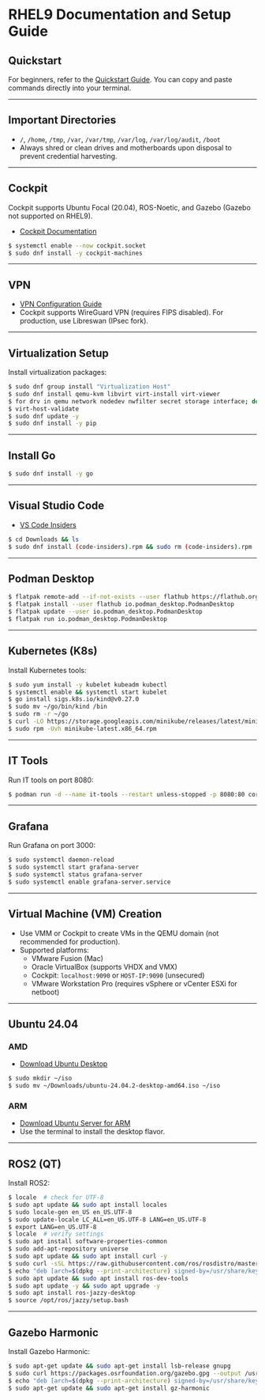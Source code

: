 # RHEL9 Documentation and Setup Guide

## Quickstart
For beginners, refer to the [Quickstart Guide](https://docs.redhat.com/en/documentation/red_hat_enterprise_linux/9/). You can copy and paste commands directly into your terminal.

---

## Important Directories
- `/`, `/home`, `/tmp`, `/var`, `/var/tmp`, `/var/log`, `/var/log/audit`, `/boot`
- Always shred or clean drives and motherboards upon disposal to prevent credential harvesting.

---

## Cockpit
Cockpit supports Ubuntu Focal (20.04), ROS-Noetic, and Gazebo (Gazebo not supported on RHEL9).
- [Cockpit Documentation](https://docs.redhat.com/en/documentation/red_hat_enterprise_linux/9/html-single/managing_systems_using_the_rhel_9_web_console/index)
```bash
$ systemctl enable --now cockpit.socket
$ sudo dnf install -y cockpit-machines
```

---

## VPN
- [VPN Configuration Guide](https://docs.redhat.com/en/documentation/red_hat_enterprise_linux/9/html/configuring_and_managing_networking/configuring-a-vpn-connection_configuring-and-managing-networking)
- Cockpit supports WireGuard VPN (requires FIPS disabled). For production, use Libreswan (IPsec fork).

---

## Virtualization Setup
Install virtualization packages:
```bash
$ sudo dnf group install "Virtualization Host"
$ sudo dnf install qemu-kvm libvirt virt-install virt-viewer
$ for drv in qemu network nodedev nwfilter secret storage interface; do systemctl start virt${drv}d{,-ro,-admin}.socket; done
$ virt-host-validate
$ sudo dnf update -y
$ sudo dnf install -y pip
```

---

## Install Go
```bash
$ sudo dnf install -y go
```

---

## Visual Studio Code
- [VS Code Insiders](https://code.visualstudio.com/insiders/)
```bash
$ cd Downloads && ls
$ sudo dnf install (code-insiders).rpm && sudo rm (code-insiders).rpm
```

---

## Podman Desktop
```bash
$ flatpak remote-add --if-not-exists --user flathub https://flathub.org/repo/flathub.flatpakrepo
$ flatpak install --user flathub io.podman_desktop.PodmanDesktop
$ flatpak update --user io.podman_desktop.PodmanDesktop
$ flatpak run io.podman_desktop.PodmanDesktop
```

---

## Kubernetes (K8s)
Install Kubernetes tools:
```bash
$ sudo yum install -y kubelet kubeadm kubectl
$ systemctl enable && systemctl start kubelet
$ go install sigs.k8s.io/kind@v0.27.0
$ sudo mv ~/go/bin/kind /bin
$ sudo rm -r ~/go
$ curl -LO https://storage.googleapis.com/minikube/releases/latest/minikube-latest.x86_64.rpm
$ sudo rpm -Uvh minikube-latest.x86_64.rpm
```

---

## IT Tools
Run IT tools on port 8080:
```bash
$ podman run -d --name it-tools --restart unless-stopped -p 8080:80 corentinth/it-tools:latest
```

---

## Grafana
Run Grafana on port 3000:
```bash
$ sudo systemctl daemon-reload
$ sudo systemctl start grafana-server
$ sudo systemctl status grafana-server
$ sudo systemctl enable grafana-server.service
```

---

## Virtual Machine (VM) Creation
- Use VMM or Cockpit to create VMs in the QEMU domain (not recommended for production).
- Supported platforms:
    - VMware Fusion (Mac)
    - Oracle VirtualBox (supports VHDX and VMX)
    - Cockpit: `localhost:9090` or `HOST-IP:9090` (unsecured)
    - VMware Workstation Pro (requires vSphere or vCenter ESXi for netboot)

---

## Ubuntu 24.04
### AMD
- [Download Ubuntu Desktop](https://ubuntu.com/download/desktop/thank-you?version=24.04.2&architecture=amd64&lts=true)
```bash
$ sudo mkdir ~/iso
$ sudo mv ~/Downloads/ubuntu-24.04.2-desktop-amd64.iso ~/iso
```

### ARM
- [Download Ubuntu Server for ARM](https://ubuntu.com/download/server/arm)
- Use the terminal to install the desktop flavor.

---

## ROS2 (QT)
Install ROS2:
```bash
$ locale  # check for UTF-8
$ sudo apt update && sudo apt install locales
$ sudo locale-gen en_US en_US.UTF-8
$ sudo update-locale LC_ALL=en_US.UTF-8 LANG=en_US.UTF-8
$ export LANG=en_US.UTF-8
$ locale  # verify settings
$ sudo apt install software-properties-common
$ sudo add-apt-repository universe
$ sudo apt update && sudo apt install curl -y
$ sudo curl -sSL https://raw.githubusercontent.com/ros/rosdistro/master/ros.key -o /usr/share/keyrings/ros-archive-keyring.gpg
$ echo "deb [arch=$(dpkg --print-architecture) signed-by=/usr/share/keyrings/ros-archive-keyring.gpg] http://packages.ros.org/ros2/ubuntu $(. /etc/os-release && echo $UBUNTU_CODENAME) main" | sudo tee /etc/apt/sources.list.d/ros2.list > /dev/null
$ sudo apt update && sudo apt install ros-dev-tools
$ sudo apt update -y && sudo apt upgrade -y
$ sudo apt install ros-jazzy-desktop
$ source /opt/ros/jazzy/setup.bash
```

---

## Gazebo Harmonic
Install Gazebo Harmonic:
```bash
$ sudo apt-get update && sudo apt-get install lsb-release gnupg
$ sudo curl https://packages.osrfoundation.org/gazebo.gpg --output /usr/share/keyrings/pkgs-osrf-archive-keyring.gpg
$ echo "deb [arch=$(dpkg --print-architecture) signed-by=/usr/share/keyrings/pkgs-osrf-archive-keyring.gpg] http://packages.osrfoundation.org/gazebo/ubuntu-stable $(lsb_release -cs) main" | sudo tee /etc/apt/sources.list.d/gazebo-stable.list > /dev/null
$ sudo apt-get update && sudo apt-get install gz-harmonic
```
